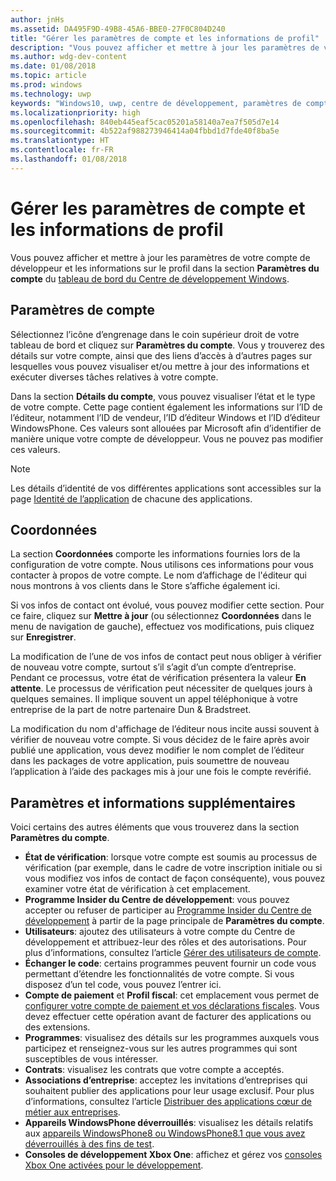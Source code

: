 ```yaml
---
author: jnHs
ms.assetid: DA495F9D-49B8-45A6-BBE0-27F0C804D240
title: "Gérer les paramètres de compte et les informations de profil"
description: "Vous pouvez afficher et mettre à jour les paramètres de votre compte de développeur et les informations sur le profil dans la section Paramètres du compte du tableau de bord unifié du Centre de développement Windows."
ms.author: wdg-dev-content
ms.date: 01/08/2018
ms.topic: article
ms.prod: windows
ms.technology: uwp
keywords: "Windows10, uwp, centre de développement, paramètres de compte, profil, profil de compte, compte de développeur, paramètres de compte de développeur"
ms.localizationpriority: high
ms.openlocfilehash: 840eb445eaf5cac05201a58140a7ea7f505d7e14
ms.sourcegitcommit: 4b522af988273946414a04fbbd1d7fde40f8ba5e
ms.translationtype: HT
ms.contentlocale: fr-FR
ms.lasthandoff: 01/08/2018
---
```

# <a name="manage-account-settings-and-profile-info"></a>Gérer les paramètres de compte et les informations de profil

Vous pouvez afficher et mettre à jour les paramètres de votre compte de développeur et les informations sur le profil dans la section **Paramètres du compte** du [tableau de bord du Centre de développement Windows](using-the-windows-dev-center-dashboard.md). 

## <a name="account-settings"></a>Paramètres de compte

Sélectionnez l’icône d’engrenage dans le coin supérieur droit de votre tableau de bord et cliquez sur **Paramètres du compte**. Vous y trouverez des détails sur votre compte, ainsi que des liens d’accès à d’autres pages sur lesquelles vous pouvez visualiser et/ou mettre à jour des informations et exécuter diverses tâches relatives à votre compte.

Dans la section **Détails du compte**, vous pouvez visualiser l’état et le type de votre compte. Cette page contient également les informations sur l’ID de l’éditeur, notamment l’ID de vendeur, l’ID d’éditeur Windows et l’ID d’éditeur WindowsPhone. Ces valeurs sont allouées par Microsoft afin d’identifier de manière unique votre compte de développeur. Vous ne pouvez pas modifier ces valeurs.

> [!NOTE]
> Les détails d’identité de vos différentes applications sont accessibles sur la page [Identité de l’application](view-app-identity-details.md) de chacune des applications.

## <a name="contact-info"></a>Coordonnées

La section **Coordonnées** comporte les informations fournies lors de la configuration de votre compte. Nous utilisons ces informations pour vous contacter à propos de votre compte. Le nom d’affichage de l'éditeur qui nous montrons à vos clients dans le Store s’affiche également ici.

Si vos infos de contact ont évolué, vous pouvez modifier cette section. Pour ce faire, cliquez sur **Mettre à jour** (ou sélectionnez **Coordonnées** dans le menu de navigation de gauche), effectuez vos modifications, puis cliquez sur **Enregistrer**.

La modification de l’une de vos infos de contact peut nous obliger à vérifier de nouveau votre compte, surtout s’il s’agit d’un compte d’entreprise. Pendant ce processus, votre état de vérification présentera la valeur **En attente**. Le processus de vérification peut nécessiter de quelques jours à quelques semaines. Il implique souvent un appel téléphonique à votre entreprise de la part de notre partenaire Dun & Bradstreet.

La modification du nom d'affichage de l’éditeur nous incite aussi souvent à vérifier de nouveau votre compte. Si vous décidez de le faire après avoir publié une application, vous devez modifier le nom complet de l’éditeur dans les packages de votre application, puis soumettre de nouveau l’application à l’aide des packages mis à jour une fois le compte revérifié.



## <a name="additional-settings-and-info"></a>Paramètres et informations supplémentaires

Voici certains des autres éléments que vous trouverez dans la section **Paramètres du compte**.

- **État de vérification**: lorsque votre compte est soumis au processus de vérification (par exemple, dans le cadre de votre inscription initiale ou si vous modifiez vos infos de contact de façon conséquente), vous pouvez examiner votre état de vérification à cet emplacement.
- **Programme Insider du Centre de développement**: vous pouvez accepter ou refuser de participer au [Programme Insider du Centre de développement](dev-center-insider-program.md) à partir de la page principale de **Paramètres du compte**.
- **Utilisateurs**: ajoutez des utilisateurs à votre compte du Centre de développement et attribuez-leur des rôles et des autorisations. Pour plus d’informations, consultez l’article [Gérer des utilisateurs de compte](manage-account-users.md).
- **Échanger le code**: certains programmes peuvent fournir un code vous permettant d’étendre les fonctionnalités de votre compte. Si vous disposez d’un tel code, vous pouvez l’entrer ici.
- **Compte de paiement** et **Profil fiscal**: cet emplacement vous permet de [configurer votre compte de paiement et vos déclarations fiscales](setting-up-your-payout-account-and-tax-forms.md). Vous devez effectuer cette opération avant de facturer des applications ou des extensions.
- **Programmes**: visualisez des détails sur les programmes auxquels vous participez et renseignez-vous sur les autres programmes qui sont susceptibles de vous intéresser.
- **Contrats**: visualisez les contrats que votre compte a acceptés.
- **Associations d’entreprise**: acceptez les invitations d’entreprises qui souhaitent publier des applications pour leur usage exclusif. Pour plus d’informations, consultez l’article [Distribuer des applications cœur de métier aux entreprises](distribute-lob-apps-to-enterprises.md).
- **Appareils WindowsPhone déverrouillés**: visualisez les détails relatifs aux [appareils WindowsPhone8 ou WindowsPhone8.1 que vous avez déverrouillés à des fins de test](http://go.microsoft.com/fwlink/p/?LinkId=533897).
- **Consoles de développement Xbox One**: affichez et gérez vos [consoles Xbox One activées pour le développement](../xbox-apps/devkit-activation.md). 


